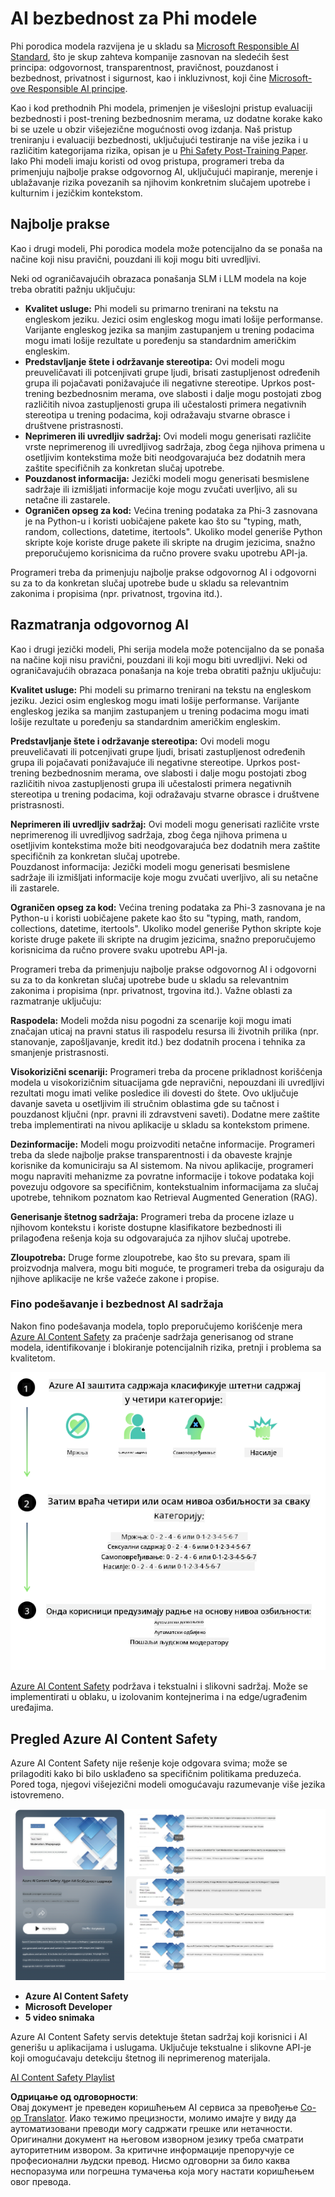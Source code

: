 <!--
CO_OP_TRANSLATOR_METADATA:
{
  "original_hash": "c8273672cc57df2be675407a1383aaf0",
  "translation_date": "2025-05-09T06:26:19+00:00",
  "source_file": "md/01.Introduction/01/01.AISafety.md",
  "language_code": "sr"
}
-->
# AI bezbednost za Phi modele  
Phi porodica modela razvijena je u skladu sa [Microsoft Responsible AI Standard](https://query.prod.cms.rt.microsoft.com/cms/api/am/binary/RE5cmFl), što je skup zahteva kompanije zasnovan na sledećih šest principa: odgovornost, transparentnost, pravičnost, pouzdanost i bezbednost, privatnost i sigurnost, kao i inkluzivnost, koji čine [Microsoft-ove Responsible AI principe](https://www.microsoft.com/ai/responsible-ai).  

Kao i kod prethodnih Phi modela, primenjen je višeslojni pristup evaluaciji bezbednosti i post-trening bezbednosnim merama, uz dodatne korake kako bi se uzele u obzir višejezične mogućnosti ovog izdanja. Naš pristup treniranju i evaluaciji bezbednosti, uključujući testiranje na više jezika i u različitim kategorijama rizika, opisan je u [Phi Safety Post-Training Paper](https://arxiv.org/abs/2407.13833). Iako Phi modeli imaju koristi od ovog pristupa, programeri treba da primenjuju najbolje prakse odgovornog AI, uključujući mapiranje, merenje i ublažavanje rizika povezanih sa njihovim konkretnim slučajem upotrebe i kulturnim i jezičkim kontekstom.  

## Najbolje prakse  

Kao i drugi modeli, Phi porodica modela može potencijalno da se ponaša na načine koji nisu pravični, pouzdani ili koji mogu biti uvredljivi.  

Neki od ograničavajućih obrazaca ponašanja SLM i LLM modela na koje treba obratiti pažnju uključuju:  

- **Kvalitet usluge:** Phi modeli su primarno trenirani na tekstu na engleskom jeziku. Jezici osim engleskog mogu imati lošije performanse. Varijante engleskog jezika sa manjim zastupanjem u trening podacima mogu imati lošije rezultate u poređenju sa standardnim američkim engleskim.  
- **Predstavljanje štete i održavanje stereotipa:** Ovi modeli mogu preuveličavati ili potcenjivati grupe ljudi, brisati zastupljenost određenih grupa ili pojačavati ponižavajuće ili negativne stereotipe. Uprkos post-trening bezbednosnim merama, ove slabosti i dalje mogu postojati zbog različitih nivoa zastupljenosti grupa ili učestalosti primera negativnih stereotipa u trening podacima, koji odražavaju stvarne obrasce i društvene pristrasnosti.  
- **Neprimeren ili uvredljiv sadržaj:** Ovi modeli mogu generisati različite vrste neprimerenog ili uvredljivog sadržaja, zbog čega njihova primena u osetljivim kontekstima može biti neodgovarajuća bez dodatnih mera zaštite specifičnih za konkretan slučaj upotrebe.  
- **Pouzdanost informacija:** Jezički modeli mogu generisati besmislene sadržaje ili izmišljati informacije koje mogu zvučati uverljivo, ali su netačne ili zastarele.  
- **Ograničen opseg za kod:** Većina trening podataka za Phi-3 zasnovana je na Python-u i koristi uobičajene pakete kao što su "typing, math, random, collections, datetime, itertools". Ukoliko model generiše Python skripte koje koriste druge pakete ili skripte na drugim jezicima, snažno preporučujemo korisnicima da ručno provere svaku upotrebu API-ja.  

Programeri treba da primenjuju najbolje prakse odgovornog AI i odgovorni su za to da konkretan slučaj upotrebe bude u skladu sa relevantnim zakonima i propisima (npr. privatnost, trgovina itd.).  

## Razmatranja odgovornog AI  

Kao i drugi jezički modeli, Phi serija modela može potencijalno da se ponaša na načine koji nisu pravični, pouzdani ili koji mogu biti uvredljivi. Neki od ograničavajućih obrazaca ponašanja na koje treba obratiti pažnju uključuju:  

**Kvalitet usluge:** Phi modeli su primarno trenirani na tekstu na engleskom jeziku. Jezici osim engleskog mogu imati lošije performanse. Varijante engleskog jezika sa manjim zastupanjem u trening podacima mogu imati lošije rezultate u poređenju sa standardnim američkim engleskim.  

**Predstavljanje štete i održavanje stereotipa:** Ovi modeli mogu preuveličavati ili potcenjivati grupe ljudi, brisati zastupljenost određenih grupa ili pojačavati ponižavajuće ili negativne stereotipe. Uprkos post-trening bezbednosnim merama, ove slabosti i dalje mogu postojati zbog različitih nivoa zastupljenosti grupa ili učestalosti primera negativnih stereotipa u trening podacima, koji odražavaju stvarne obrasce i društvene pristrasnosti.  

**Neprimeren ili uvredljiv sadržaj:** Ovi modeli mogu generisati različite vrste neprimerenog ili uvredljivog sadržaja, zbog čega njihova primena u osetljivim kontekstima može biti neodgovarajuća bez dodatnih mera zaštite specifičnih za konkretan slučaj upotrebe.  
Pouzdanost informacija: Jezički modeli mogu generisati besmislene sadržaje ili izmišljati informacije koje mogu zvučati uverljivo, ali su netačne ili zastarele.  

**Ograničen opseg za kod:** Većina trening podataka za Phi-3 zasnovana je na Python-u i koristi uobičajene pakete kao što su "typing, math, random, collections, datetime, itertools". Ukoliko model generiše Python skripte koje koriste druge pakete ili skripte na drugim jezicima, snažno preporučujemo korisnicima da ručno provere svaku upotrebu API-ja.  

Programeri treba da primenjuju najbolje prakse odgovornog AI i odgovorni su za to da konkretan slučaj upotrebe bude u skladu sa relevantnim zakonima i propisima (npr. privatnost, trgovina itd.). Važne oblasti za razmatranje uključuju:  

**Raspodela:** Modeli možda nisu pogodni za scenarije koji mogu imati značajan uticaj na pravni status ili raspodelu resursa ili životnih prilika (npr. stanovanje, zapošljavanje, kredit itd.) bez dodatnih procena i tehnika za smanjenje pristrasnosti.  

**Visokorizični scenariji:** Programeri treba da procene prikladnost korišćenja modela u visokorizičnim situacijama gde nepravični, nepouzdani ili uvredljivi rezultati mogu imati velike posledice ili dovesti do štete. Ovo uključuje davanje saveta u osetljivim ili stručnim oblastima gde su tačnost i pouzdanost ključni (npr. pravni ili zdravstveni saveti). Dodatne mere zaštite treba implementirati na nivou aplikacije u skladu sa kontekstom primene.  

**Dezinformacije:** Modeli mogu proizvoditi netačne informacije. Programeri treba da slede najbolje prakse transparentnosti i da obaveste krajnje korisnike da komuniciraju sa AI sistemom. Na nivou aplikacije, programeri mogu napraviti mehanizme za povratne informacije i tokove podataka koji povezuju odgovore sa specifičnim, kontekstualnim informacijama za slučaj upotrebe, tehnikom poznatom kao Retrieval Augmented Generation (RAG).  

**Generisanje štetnog sadržaja:** Programeri treba da procene izlaze u njihovom kontekstu i koriste dostupne klasifikatore bezbednosti ili prilagođena rešenja koja su odgovarajuća za njihov slučaj upotrebe.  

**Zloupotreba:** Druge forme zloupotrebe, kao što su prevara, spam ili proizvodnja malvera, mogu biti moguće, te programeri treba da osiguraju da njihove aplikacije ne krše važeće zakone i propise.  

### Fino podešavanje i bezbednost AI sadržaja  

Nakon fino podešavanja modela, toplo preporučujemo korišćenje mera [Azure AI Content Safety](https://learn.microsoft.com/azure/ai-services/content-safety/overview) za praćenje sadržaja generisanog od strane modela, identifikovanje i blokiranje potencijalnih rizika, pretnji i problema sa kvalitetom.  

![Phi3AISafety](../../../../../translated_images/01.phi3aisafety.b950fac78d0cda701abf8181b3cfdabf328f70d0d5c096d5ebf842a2db62615f.sr.png)  

[Azure AI Content Safety](https://learn.microsoft.com/azure/ai-services/content-safety/overview) podržava i tekstualni i slikovni sadržaj. Može se implementirati u oblaku, u izolovanim kontejnerima i na edge/ugrađenim uređajima.  

## Pregled Azure AI Content Safety  

Azure AI Content Safety nije rešenje koje odgovara svima; može se prilagoditi kako bi bilo usklađeno sa specifičnim politikama preduzeća. Pored toga, njegovi višejezični modeli omogućavaju razumevanje više jezika istovremeno.  

![AIContentSafety](../../../../../translated_images/01.AIcontentsafety.da9a83e9538e688418877be04138e05621b0ab1222565ac2761e28677a59fdb4.sr.png)  

- **Azure AI Content Safety**  
- **Microsoft Developer**  
- **5 video snimaka**  

Azure AI Content Safety servis detektuje štetan sadržaj koji korisnici i AI generišu u aplikacijama i uslugama. Uključuje tekstualne i slikovne API-je koji omogućavaju detekciju štetnog ili neprimerenog materijala.  

[AI Content Safety Playlist](https://www.youtube.com/playlist?list=PLlrxD0HtieHjaQ9bJjyp1T7FeCbmVcPkQ)

**Одрицање од одговорности**:  
Овај документ је преведен коришћењем AI сервиса за превођење [Co-op Translator](https://github.com/Azure/co-op-translator). Иако тежимо прецизности, молимо имајте у виду да аутоматизовани преводи могу садржати грешке или нетачности. Оригинални документ на његовом изворном језику треба сматрати ауторитетним извором. За критичне информације препоручује се професионални људски превод. Нисмо одговорни за било каква неспоразума или погрешна тумачења која могу настати коришћењем овог превода.